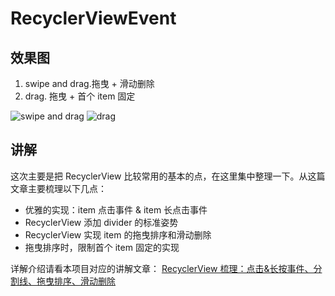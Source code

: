 # RecyclerViewEvent

## 效果图  

1. swipe and drag.拖曳 + 滑动删除
2. drag. 拖曳 + 首个 item 固定  

![swipe and drag](http://obbu6r1mi.bkt.clouddn.com/github/recyclerviewevent/recy_swipanddrag.gif?imageView2/2/w/300) ![drag](http://obbu6r1mi.bkt.clouddn.com/github/recyclerviewevent/recy_drag.gif?imageView2/2/w/300)  

## 讲解

这次主要是把 RecyclerView 比较常用的基本的点，在这里集中整理一下。从这篇文章主要梳理以下几点：

* 优雅的实现：item 点击事件 & item 长点击事件
* RecyclerView 添加 divider 的标准姿势
* RecyclerView 实现 item 的拖曳排序和滑动删除
* 拖曳排序时，限制首个 item 固定的实现

详解介绍请看本项目对应的讲解文章：
[RecyclerView 梳理：点击&长按事件、分割线、拖曳排序、滑动删除](http://www.jianshu.com/p/70788a7a5547)